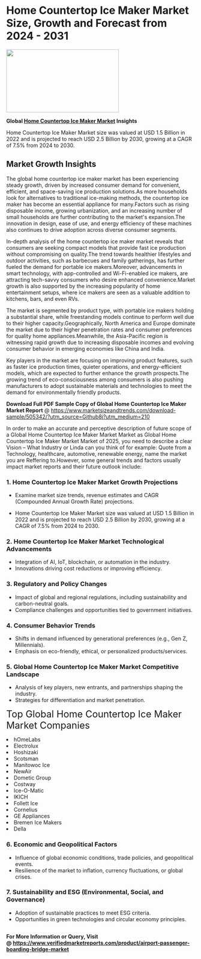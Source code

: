 <H1>Home Countertop Ice Maker Market Size, Growth and Forecast from 2024 - 2031</H1><img class="aligncenter size-medium wp-image-584254" src="https://thirdeyenews.in/wp-content/uploads/2024/09/Global-Market-Research-300x168.jpeg" alt="" width="300" height="168" /><p><strong>Global&nbsp;<a href="https://www.marketsizeandtrends.com/download-sample/505342/?utm_source=Github8j?utm_medium=210">Home Countertop Ice Maker Market</a> Insights</strong></p><p>Home Countertop Ice Maker Market size was valued at USD 1.5 Billion in 2022 and is projected to reach USD 2.5 Billion by 2030, growing at a CAGR of 7.5% from 2024 to 2030.</p><p><h2>Market Growth Insights</h2> <p>The global home countertop ice maker market has been experiencing steady growth, driven by increased consumer demand for convenient, efficient, and space-saving ice production solutions.As more households look for alternatives to traditional ice-making methods, the countertop ice maker has become an essential appliance for many.Factors such as rising disposable income, growing urbanization, and an increasing number of small households are further contributing to the market's expansion.The innovation in design, ease of use, and energy efficiency of these machines also continues to drive adoption across diverse consumer segments.</p> <p>In-depth analysis of the home countertop ice maker market reveals that consumers are seeking compact models that provide fast ice production without compromising on quality.The trend towards healthier lifestyles and outdoor activities, such as barbecues and family gatherings, has further fueled the demand for portable ice makers.Moreover, advancements in smart technology, with app-controlled and Wi-Fi-enabled ice makers, are attracting tech-savvy consumers who desire enhanced convenience.Market growth is also supported by the increasing popularity of home entertainment setups, where ice makers are seen as a valuable addition to kitchens, bars, and even RVs.</p> <p>The market is segmented by product type, with portable ice makers holding a substantial share, while freestanding models continue to perform well due to their higher capacity.Geographically, North America and Europe dominate the market due to their higher penetration rates and consumer preferences for quality home appliances.Meanwhile, the Asia-Pacific region is witnessing rapid growth due to increasing disposable incomes and evolving consumer behavior in emerging economies like China and India.</p> <p>Key players in the market are focusing on improving product features, such as faster ice production times, quieter operations, and energy-efficient models, which are expected to further enhance the growth prospects.The growing trend of eco-consciousness among consumers is also pushing manufacturers to adopt sustainable materials and technologies to meet the demand for environmentally friendly products.</p> <p><span class=""><strong>Download Full PDF Sample Copy of Global Home Countertop Ice Maker Market Report</strong> @ <a href="https://www.marketsizeandtrends.com/download-sample/505342/?utm_source=Github8j?utm_medium=210" target="_blank">https://www.marketsizeandtrends.com/download-sample/505342/?utm_source=Github8j?utm_medium=210</a></span></p><p>In order to make an accurate and perceptive description of future scope of a Global&nbsp;Home Countertop Ice Maker Market Market as Global&nbsp;Home Countertop Ice Maker Market Market of 2025, you need to describe a clear Vision &ndash; What Industry or Linda can you think of for example: Quote from a Technology, healthcare, automotive, renewable energy, name the market you are Reffering to.However, some general trends and factors usually impact market reports and their future outlook include:</p><h3>1.&nbsp;<strong>Home Countertop Ice Maker Market Growth Projections</strong></h3><ul><li>Examine market size trends, revenue estimates and CAGR (Compounded Annual Growth Rate) projections.</li><li><p>Home Countertop Ice Maker Market size was valued at USD 1.5 Billion in 2022 and is projected to reach USD 2.5 Billion by 2030, growing at a CAGR of 7.5% from 2024 to 2030.</p></li></ul><h3>2.&nbsp;<strong>Home Countertop Ice Maker Market Technological Advancements</strong></h3><ul><li>Integration of AI, IoT, blockchain, or automation in the industry.</li><li>Innovations driving cost reductions or improving efficiency.</li></ul><h3>3.&nbsp;<strong>Regulatory and Policy Changes</strong></h3><ul><li>Impact of global and regional regulations, including sustainability and carbon-neutral goals.</li><li>Compliance challenges and opportunities tied to government initiatives.</li></ul><h3>4.&nbsp;<strong>Consumer Behavior Trends</strong></h3><ul><li>Shifts in demand influenced by generational preferences (e.g., Gen Z, Millennials).</li><li>Emphasis on eco-friendly, ethical, or personalized products/services.</li></ul><h3>5.&nbsp;<strong>Global Home Countertop Ice Maker Market Competitive Landscape</strong></h3><ul><li>Analysis of key players, new entrants, and partnerships shaping the industry.</li><li>Strategies for differentiation and market penetration.</li></ul><p data-pm-slice="1 1 []"><span style="color: inherit; font-family: inherit; font-size: 25px;">Top Global Home Countertop Ice Maker Market Companies</span></p><div class="" data-test-id=""><p><li>hOmeLabs</li><li> Electrolux</li><li> Hoshizaki</li><li> Scotsman</li><li> Manitowoc Ice</li><li> NewAir</li><li> Dometic Group</li><li> Costway</li><li> Ice-O-Matic</li><li> IKICH</li><li> Follett Ice</li><li> Cornelius</li><li> GE Appliances</li><li> Bremen Ice Makers</li><li> Della</li></p></div><h3>6.&nbsp;<strong>Economic and Geopolitical Factors</strong></h3><ul><li>Influence of global economic conditions, trade policies, and geopolitical events.</li><li>Resilience of the market to inflation, currency fluctuations, or global crises.</li></ul><h3>7.&nbsp;<strong>Sustainability and ESG (Environmental, Social, and Governance)</strong></h3><ul><li>Adoption of sustainable practices to meet ESG criteria.</li><li>Opportunities in green technologies and circular economy principles.</li></ul><h2><strong style="font-size: 14px;">For More Information or Query, Visit @&nbsp;</strong><a style="background-color: #ffffff; font-size: 14px;" href="https://www.marketsizeandtrends.com/report/home-countertop-ice-maker-market/" target="_blank">https://www.verifiedmarketreports.com/product/airport-passenger-boarding-bridge-market</a></h2>